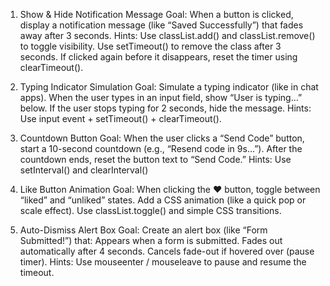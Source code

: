 1. Show & Hide Notification 
Message Goal:
When a button is clicked, display a notification message (like “Saved Successfully”) that fades away after 3 seconds.
Hints:
Use classList.add() and classList.remove() to toggle visibility.
Use setTimeout() to remove the class after 3 seconds.
If clicked again before it disappears, reset the timer using clearTimeout().

<!-- button = true

if button = true:
    onclick switch off
    button = false
else if button = false:
    onclick switch on
    button = on -->

2. Typing Indicator Simulation
Goal:
Simulate a typing indicator (like in chat apps).
When the user types in an input field, show “User is typing…” below.
If the user stops typing for 2 seconds, hide the message.
Hints:
Use input event + setTimeout() + clearTimeout().

3. Countdown Button
Goal:
When the user clicks a “Send Code” button, start a 10-second countdown (e.g., “Resend code in 9s…”).
After the countdown ends, reset the button text to “Send Code.”
Hints:
Use setInterval() and clearInterval()

4. Like Button Animation
Goal:
When clicking the ❤ button, toggle between “liked” and “unliked” states.
Add a CSS animation (like a quick pop or scale effect).
Use classList.toggle() and simple CSS transitions.

5. Auto-Dismiss Alert Box
Goal:
Create an alert box (like “Form Submitted!”) that:
Appears when a form is submitted.
Fades out automatically after 4 seconds.
Cancels fade-out if hovered over (pause timer).
Hints:
Use mouseenter / mouseleave to pause and resume the timeout.